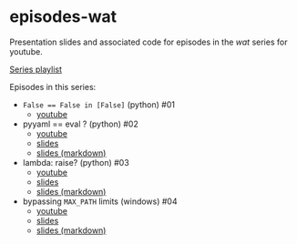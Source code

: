 episodes-wat
============

Presentation slides and associated code for episodes in the *wat* series for
youtube.

[Series playlist](https://www.youtube.com/playlist?list=PLWBKAf81pmOamJfoHz4oRdieWQysmUkaW)

Episodes in this series:

- `False == False in [False]` (python) #01
    - [youtube](https://www.youtube.com/watch?v=mRPU3l54Z7I)
- pyyaml == eval ? (python) #02
    - [youtube](https://www.youtube.com/watch?v=ATY_R6qEa3s)
    - [slides](https://anthonywritescode.github.io/episodes-wat/02-pyyaml/#/2)
    - [slides (markdown)](https://github.com/anthonywritescode/episodes-wat/blob/master/02-pyyaml/slides.md)
- lambda: raise? (python) #03
    - [youtube](https://www.youtube.com/watch?v=JPXDBPZRE7Y)
    - [slides](https://anthonywritescode.github.io/episodes-wat/03-lambda-raise/#/2)
    - [slides (markdown)](https://github.com/anthonywritescode/episodes-wat/blob/master/03-lambda-raise/slides.md)
- bypassing `MAX_PATH` limits (windows) #04
    - [youtube](https://www.youtube.com/watch?v=5Z-a7JHSt00)
    - [slides](https://anthonywritescode.github.io/episodes-wat/04-windows-max-path/#/2)
    - [slides (markdown)](https://github.com/anthonywritescode/episodes-wat/blob/master/04-windows-max-path/slides.md)
